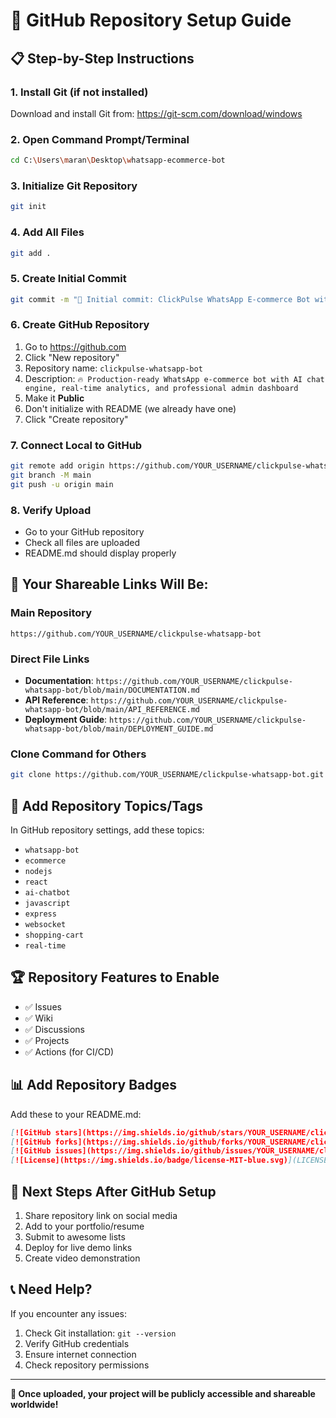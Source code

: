 # 🚀 GitHub Repository Setup Guide

## 📋 **Step-by-Step Instructions**

### 1. **Install Git (if not installed)**
Download and install Git from: https://git-scm.com/download/windows

### 2. **Open Command Prompt/Terminal**
```bash
cd C:\Users\maran\Desktop\whatsapp-ecommerce-bot
```

### 3. **Initialize Git Repository**
```bash
git init
```

### 4. **Add All Files**
```bash
git add .
```

### 5. **Create Initial Commit**
```bash
git commit -m "🚀 Initial commit: ClickPulse WhatsApp E-commerce Bot with AI"
```

### 6. **Create GitHub Repository**
1. Go to https://github.com
2. Click "New repository"
3. Repository name: `clickpulse-whatsapp-bot`
4. Description: `🔥 Production-ready WhatsApp e-commerce bot with AI chat engine, real-time analytics, and professional admin dashboard`
5. Make it **Public**
6. Don't initialize with README (we already have one)
7. Click "Create repository"

### 7. **Connect Local to GitHub**
```bash
git remote add origin https://github.com/YOUR_USERNAME/clickpulse-whatsapp-bot.git
git branch -M main
git push -u origin main
```

### 8. **Verify Upload**
- Go to your GitHub repository
- Check all files are uploaded
- README.md should display properly

## 🔗 **Your Shareable Links Will Be:**

### **Main Repository**
```
https://github.com/YOUR_USERNAME/clickpulse-whatsapp-bot
```

### **Direct File Links**
- **Documentation**: `https://github.com/YOUR_USERNAME/clickpulse-whatsapp-bot/blob/main/DOCUMENTATION.md`
- **API Reference**: `https://github.com/YOUR_USERNAME/clickpulse-whatsapp-bot/blob/main/API_REFERENCE.md`
- **Deployment Guide**: `https://github.com/YOUR_USERNAME/clickpulse-whatsapp-bot/blob/main/DEPLOYMENT_GUIDE.md`

### **Clone Command for Others**
```bash
git clone https://github.com/YOUR_USERNAME/clickpulse-whatsapp-bot.git
```

## 📱 **Add Repository Topics/Tags**
In GitHub repository settings, add these topics:
- `whatsapp-bot`
- `ecommerce`
- `nodejs`
- `react`
- `ai-chatbot`
- `javascript`
- `express`
- `websocket`
- `shopping-cart`
- `real-time`

## 🏆 **Repository Features to Enable**
- ✅ Issues
- ✅ Wiki
- ✅ Discussions
- ✅ Projects
- ✅ Actions (for CI/CD)

## 📊 **Add Repository Badges**
Add these to your README.md:
```markdown
[![GitHub stars](https://img.shields.io/github/stars/YOUR_USERNAME/clickpulse-whatsapp-bot.svg)](https://github.com/YOUR_USERNAME/clickpulse-whatsapp-bot/stargazers)
[![GitHub forks](https://img.shields.io/github/forks/YOUR_USERNAME/clickpulse-whatsapp-bot.svg)](https://github.com/YOUR_USERNAME/clickpulse-whatsapp-bot/network)
[![GitHub issues](https://img.shields.io/github/issues/YOUR_USERNAME/clickpulse-whatsapp-bot.svg)](https://github.com/YOUR_USERNAME/clickpulse-whatsapp-bot/issues)
[![License](https://img.shields.io/badge/license-MIT-blue.svg)](LICENSE)
```

## 🎯 **Next Steps After GitHub Setup**
1. Share repository link on social media
2. Add to your portfolio/resume
3. Submit to awesome lists
4. Deploy for live demo links
5. Create video demonstration

## 📞 **Need Help?**
If you encounter any issues:
1. Check Git installation: `git --version`
2. Verify GitHub credentials
3. Ensure internet connection
4. Check repository permissions

---

**🌟 Once uploaded, your project will be publicly accessible and shareable worldwide!**